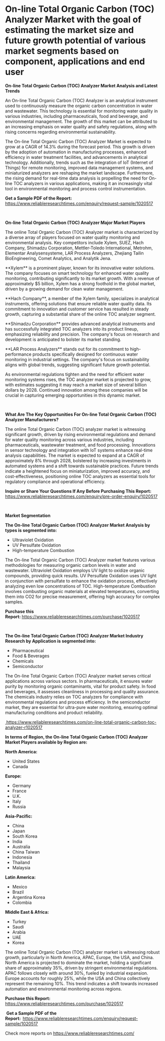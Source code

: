 <p><h1>On-line Total Organic Carbon (TOC) Analyzer Market with the goal of estimating the market size and future growth potential of various market segments based on component, applications and end user</h1></p><p><strong>On-line Total Organic Carbon (TOC) Analyzer Market Analysis and Latest Trends</strong></p>
<p><p>An On-line Total Organic Carbon (TOC) Analyzer is an analytical instrument used to continuously measure the organic carbon concentration in water and wastewater. This technology is essential for monitoring water quality in various industries, including pharmaceuticals, food and beverage, and environmental management. The growth of this market can be attributed to an increasing emphasis on water quality and safety regulations, along with rising concerns regarding environmental sustainability.</p><p>The On-line Total Organic Carbon (TOC) Analyzer Market is expected to grow at a CAGR of 14.3% during the forecast period. This growth is driven by the adoption of automation in manufacturing processes, enhanced efficiency in water treatment facilities, and advancements in analytical technology. Additionally, trends such as the integration of IoT (Internet of Things) for remote monitoring, improved data management systems, and miniaturized analyzers are reshaping the market landscape. Furthermore, the rising demand for real-time data analysis is propelling the need for On-line TOC analyzers in various applications, making it an increasingly vital tool in environmental monitoring and process control instrumentation.</p></p>
<p><strong>Get a Sample PDF of the Report:&nbsp;</strong> <a href="https://www.reliableresearchtimes.com/enquiry/request-sample/1020517?utm_campaign=2273&utm_medium=2&utm_source=Github&utm_content=ia&utm_term=21032025&utm_id=on-line-total-organic-carbon-toc-analyzer">https://www.reliableresearchtimes.com/enquiry/request-sample/1020517</a></p>
<p>&nbsp;</p>
<p><strong>On-line Total Organic Carbon (TOC) Analyzer Major Market Players</strong></p>
<p><p>The online Total Organic Carbon (TOC) Analyzer market is characterized by a diverse array of players focused on water quality monitoring and environmental analysis. Key competitors include Xylem, SUEZ, Hach Company, Shimadzu Corporation, Mettler-Toledo International, Metrohm, Elementar Analysensysteme, LAR Process Analyzers, Zhejiang Tailin BioEngineering, Comet Analytics, and Analytik Jena.</p><p>**Xylem** is a prominent player, known for its innovative water solutions. The company focuses on smart technology for enhanced water quality monitoring, contributing significantly to its market growth. With a revenue of approximately $5 billion, Xylem has a strong foothold in the global market, driven by a growing demand for clean water management.</p><p>**Hach Company**, a member of the Xylem family, specializes in analytical instruments, offering solutions that ensure reliable water quality data. Its commitment to innovation and customer service has resulted in steady growth, capturing a substantial share of the online TOC analyzer segment.</p><p>**Shimadzu Corporation** provides advanced analytical instruments and has successfully integrated TOC analyzers into its product lineup, emphasizing reliability and precision. The company's focus on research and development is anticipated to bolster its market standing.</p><p>**LAR Process Analyzers** stands out for its commitment to high-performance products specifically designed for continuous water monitoring in industrial settings. The company's focus on sustainability aligns with global trends, suggesting significant future growth potential.</p><p>As environmental regulations tighten and the need for efficient water monitoring systems rises, the TOC analyzer market is projected to grow, with estimates suggesting it may reach a market size of several billion dollars by 2028. Continued innovation among these companies will be crucial in capturing emerging opportunities in this dynamic market.</p></p>
<p>&nbsp;</p>
<p><strong>What Are The Key Opportunities For On-line Total Organic Carbon (TOC) Analyzer Manufacturers?</strong></p>
<p><p>The online Total Organic Carbon (TOC) analyzer market is witnessing significant growth, driven by rising environmental regulations and demand for water quality monitoring across various industries, including pharmaceuticals, wastewater treatment, and food processing. Innovations in sensor technology and integration with IoT systems enhance real-time analysis capabilities. The market is expected to expand at a CAGR of approximately 8% through 2028, bolstered by increasing investments in automated systems and a shift towards sustainable practices. Future trends indicate a heightened focus on miniaturization, improved accuracy, and cost-effectiveness, positioning online TOC analyzers as essential tools for regulatory compliance and operational efficiency.</p></p>
<p><strong>Inquire or Share Your Questions If Any Before Purchasing This Report:</strong> <a href="https://www.reliableresearchtimes.com/enquiry/pre-order-enquiry/1020517?utm_campaign=2273&utm_medium=2&utm_source=Github&utm_content=ia&utm_term=21032025&utm_id=on-line-total-organic-carbon-toc-analyzer">https://www.reliableresearchtimes.com/enquiry/pre-order-enquiry/1020517</a></p>
<p>&nbsp;</p>
<p><strong>Market Segmentation</strong></p>
<p><strong>The On-line Total Organic Carbon (TOC) Analyzer Market Analysis by types is segmented into:</strong></p>
<p><ul><li>Ultraviolet Oxidation</li><li>UV Persulfate Oxidation</li><li>High-temperature Combustion</li></ul></p>
<p><p>The On-line Total Organic Carbon (TOC) Analyzer market features various methodologies for measuring organic carbon levels in water and wastewater. Ultraviolet Oxidation employs UV light to oxidize organic compounds, providing quick results. UV Persulfate Oxidation uses UV light in conjunction with persulfate to enhance the oxidation process, effectively analyzing even low concentrations of TOC. High-temperature Combustion involves combusting organic materials at elevated temperatures, converting them into CO2 for precise measurement, offering high accuracy for complex samples.</p></p>
<p><strong>Purchase this Report:&nbsp;</strong><a href="https://www.reliableresearchtimes.com/purchase/1020517?utm_campaign=2273&utm_medium=2&utm_source=Github&utm_content=ia&utm_term=21032025&utm_id=on-line-total-organic-carbon-toc-analyzer">https://www.reliableresearchtimes.com/purchase/1020517</a></p>
<p>&nbsp;</p>
<p><strong>The On-line Total Organic Carbon (TOC) Analyzer Market Industry Research by Application is segmented into:</strong></p>
<p><ul><li>Pharmaceutical</li><li>Food & Beverages</li><li>Chemicals</li><li>Semiconductor</li></ul></p>
<p><p>The On-line Total Organic Carbon (TOC) Analyzer market serves critical applications across various sectors. In pharmaceuticals, it ensures water purity by monitoring organic contaminants, vital for product safety. In food and beverages, it assesses cleanliness in processing and quality assurance. The chemicals industry relies on TOC analyzers for compliance with environmental regulations and process efficiency. In the semiconductor market, they are essential for ultra-pure water monitoring, ensuring optimal manufacturing conditions and product reliability.</p></p>
<p><a href="https://www.reliableresearchtimes.com/on-line-total-organic-carbon-toc-analyzer-r1020517?utm_campaign=2273&utm_medium=2&utm_source=Github&utm_content=ia&utm_term=21032025&utm_id=on-line-total-organic-carbon-toc-analyzer">&nbsp;https://www.reliableresearchtimes.com/on-line-total-organic-carbon-toc-analyzer-r1020517</a></p>
<p><strong>In terms of Region, the On-line Total Organic Carbon (TOC) Analyzer Market Players available by Region are:</strong></p>
<p>
    <p> <strong> North America: </strong>
        <ul>
            <li>United States</li>
            <li>Canada</li>
        </ul>
        </p> 
    <p> <strong> Europe: </strong>
        <ul>
            <li>Germany</li>
            <li>France</li>
            <li>U.K.</li>
            <li>Italy</li>
            <li>Russia</li>
        </ul>
        </p> 
    <p> <strong> Asia-Pacific: </strong>
        <ul>
            <li>China</li>
            <li>Japan</li>
            <li>South Korea</li>
            <li>India</li>
            <li>Australia</li>
            <li>China Taiwan</li>
            <li>Indonesia</li>
            <li>Thailand</li>
            <li>Malaysia</li>
        </ul>
        </p> 
    <p> <strong> Latin America: </strong>
        <ul>
            <li>Mexico</li>
            <li>Brazil</li>
            <li>Argentina Korea</li>
            <li>Colombia</li>
        </ul>
        </p> 
    <p> <strong> Middle East & Africa: </strong>
        <ul>
            <li>Turkey</li>
            <li>Saudi</li>
            <li>Arabia</li>
            <li>UAE</li>
            <li>Korea</li>
        </ul>
    </p>
    </p>
<p><p>The online Total Organic Carbon (TOC) analyzer market is witnessing robust growth, particularly in North America, APAC, Europe, the USA, and China. North America is projected to dominate the market, holding a significant share of approximately 35%, driven by stringent environmental regulations. APAC follows closely with around 30%, fueled by industrial expansion. Europe accounts for roughly 25%, while the USA and China collectively represent the remaining 10%. This trend indicates a shift towards increased automation and environmental monitoring across regions.</p></p>
<p><strong>Purchase this Report: </strong><a href="https://www.reliableresearchtimes.com/purchase/1020517?utm_campaign=2273&utm_medium=2&utm_source=Github&utm_content=ia&utm_term=21032025&utm_id=on-line-total-organic-carbon-toc-analyzer">https://www.reliableresearchtimes.com/purchase/1020517</a></p>
<p>&nbsp;<strong>Get a Sample PDF of the Report:&nbsp;&nbsp;</strong><a href="https://www.reliableresearchtimes.com/enquiry/request-sample/1020517?utm_campaign=2273&utm_medium=2&utm_source=Github&utm_content=ia&utm_term=21032025&utm_id=on-line-total-organic-carbon-toc-analyzer">https://www.reliableresearchtimes.com/enquiry/request-sample/1020517</a></p>
<p><strong></strong></p>
<p>Check more reports on <a href="https://www.reliableresearchtimes.com/?utm_campaign=2273&utm_medium=2&utm_source=Github&utm_content=ia&utm_term=21032025&utm_id=on-line-total-organic-carbon-toc-analyzer">https://www.reliableresearchtimes.com/</a></p>